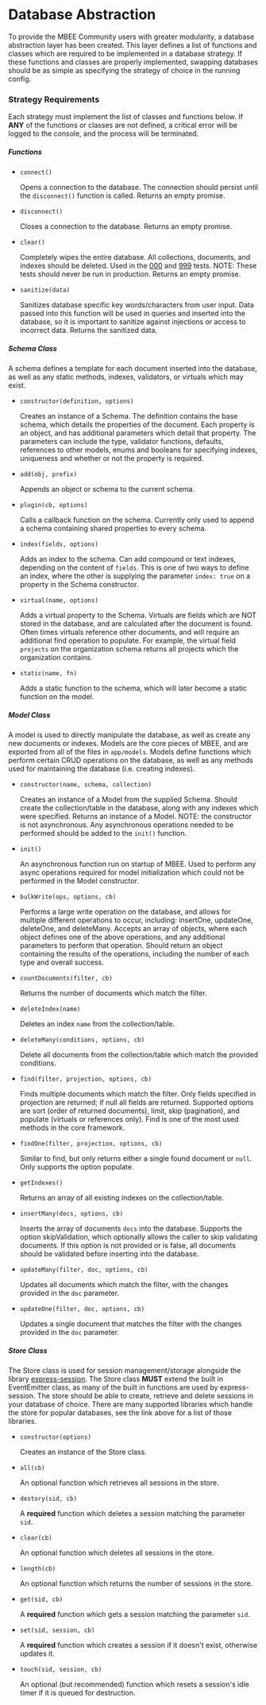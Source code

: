 # Database Abstraction
To provide the MBEE Community users with greater modularity, a database
abstraction layer has been created. This layer defines a list of functions and
classes which are required to be implemented in a database strategy. If these
functions and classes are properly implemented, swapping databases should be as
simple as specifying the strategy of choice in the running config.

### Strategy Requirements
Each strategy must implement the list of classes and functions below. If **ANY**
of the functions or classes are not defined, a critical error will be logged to
the console, and the process will be terminated.

##### Functions

* `connect()`

    Opens a connection to the database. The connection should persist until the
    `disconnect()` function is called. Returns an empty promise.
    
* `disconnect()`

    Closes a connection to the database. Returns an empty promise.
    
* `clear()`

    Completely wipes the entire database. All collections, documents, and
    indexes should be deleted. Used in the [000](./test.module_000-init.html)
    and [999](./test.module_999-wrap-up.html) tests. NOTE: These tests should
    never be run in production. Returns an empty promise.
    
* `sanitize(data)`

    Sanitizes database specific key words/characters from user input. Data
    passed into this function will be used in queries and inserted into the
    database, so it is important to sanitize against injections or access to
    incorrect data. Returns the sanitized data.
    
##### Schema Class
A schema defines a template for each document inserted into the database, as
well as any static methods, indexes, validators, or virtuals which may exist. 

* `constructor(definition, options)`

    Creates an instance of a Schema. The definition contains the base schema,
    which details the properties of the document. Each property is an object,
    and has additional parameters which detail that property. The parameters can
    include the type, validator functions, defaults, references to other models,
    enums and booleans for specifying indexes, uniqueness and whether or not the
    property is required.
    
* `add(obj, prefix)`

    Appends an object or schema to the current schema.
    
* `plugin(cb, options)`

    Calls a callback function on the schema. Currently only used to append a
    schema containing shared properties to every schema.
    
* `index(fields, options)`

    Adds an index to the schema. Can add compound or text indexes, depending on
    the content of `fields`. This is one of two ways to define an index, where
    the other is supplying the parameter `index: true` on a property in the
    Schema constructor.
    
* `virtual(name, options)`

    Adds a virtual property to the Schema. Virtuals are fields which are NOT
    stored in the database, and are calculated after the document is found.
    Often times virtuals reference other documents, and will require an
    additional find operation to populate. For example, the virtual field
    `projects` on the organization schema returns all projects which the
    organization contains.
    
* `static(name, fn)`

    Adds a static function to the schema, which will later become a static
    function on the model.
    
    
##### Model Class
A model is used to directly manipulate the database, as well as create any new
documents or indexes. Models are the core pieces of MBEE, and are exported from
all of the files in `app/models`. Models define functions which perform certain
CRUD operations on the database, as well as any methods used for maintaining the
database (i.e. creating indexes).

* `constructor(name, schema, collection)`

    Creates an instance of a Model from the supplied Schema. Should create the
    collection/table in the database, along with any indexes which were
    specified. Returns an instance of a Model. NOTE: the constructor is not
    asynchronous. Any asynchronous operations needed to be performed should be
    added to the `init()` function.
    
* `init()`

    An asynchronous function run on startup of MBEE. Used to perform any async
    operations required for model initialization which could not be performed
    in the Model constructor.
    
* `bulkWrite(ops, options, cb)`

    Performs a large write operation on the database, and allows for multiple
    different operations to occur, including: insertOne, updateOne, deleteOne,
    and deleteMany. Accepts an array of objects, where each object defines one
    of the above operations, and any additional parameters to perform that
    operation. Should return an object containing the results of the operations,
    including the number of each type and overall success.
    
* `countDocuments(filter, cb)`

    Returns the number of documents which match the filter.
    
* `deleteIndex(name)`

    Deletes an index `name` from the collection/table.
    
* `deleteMany(conditions, options, cb)`

    Delete all documents from the collection/table which match the provided
    conditions.
    
* `find(filter, projection, options, cb)`

    Finds multiple documents which match the filter. Only fields specified in
    projection are returned; if null all fields are returned. Supported options
    are sort (order of returned documents), limit, skip (pagination), and 
    populate (virtuals or references only). Find is one of the most used methods
    in the core framework.
    
* `findOne(filter, projection, options, cb)`

    Similar to find, but only returns either a single found document or `null`.
    Only supports the option populate.
    
* `getIndexes()`

    Returns an array of all existing indexes on the collection/table.
    
* `insertMany(docs, options, cb)`

    Inserts the array of documents `docs` into the database. Supports the option
    skipValidation, which optionally allows the caller to skip validating
    documents. If this option is not provided or is false, all documents should
    be validated before inserting into the database.
     
* `updateMany(filter, doc, options, cb)`

    Updates all documents which match the filter, with the changes provided in
    the `doc` parameter.
     
* `updateOne(filter, doc, options, cb)`

    Updates a single document that matches the filter with the changes provided
    in the `doc` parameter.
    
##### Store Class
The Store class is used for session management/storage alongside the library
[express-session](https://github.com/expressjs/session). The Store class
**MUST** extend the built in EventEmitter class, as many of the built in
functions are used by express-session. The store should be able to create, 
retrieve and delete sessions in your database of choice. There are many
supported libraries which handle the store for popular databases, see the link
above for a list of those libraries.

* `constructor(options)`

    Creates an instance of the Store class.
    
* `all(cb)`

    An optional function which retrieves all sessions in the store.
    
* `destory(sid, cb)`

    A **required** function which deletes a session matching the parameter
    `sid`.
    
* `clear(cb)`

    An optional function which deletes all sessions in the store.
    
* `length(cb)`

    An optional function which returns the number of sessions in the store.
    
* `get(sid, cb)`

    A **required** function which gets a session matching the parameter `sid`.
    
* `set(sid, session, cb)`

    A **required** function which creates a session if it doesn't exist,
    otherwise updates it.
    
* `touch(sid, session, cb)`

    An optional (but recommended) function which resets a session's idle timer
    if it is queued for destruction.


    
    

